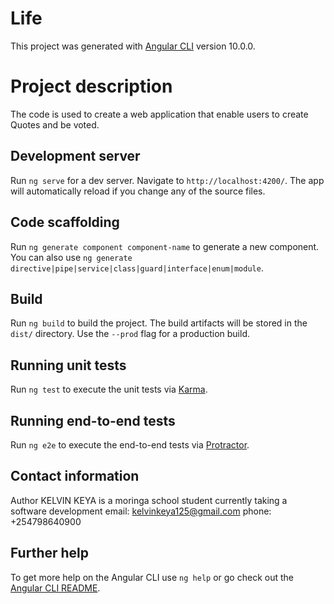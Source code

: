 # Life

This project was generated with [Angular CLI](https://github.com/angular/angular-cli) version 10.0.0.

# Project description
The code is used to create a web application that enable users to create Quotes and be voted.

## Development server

Run `ng serve` for a dev server. Navigate to `http://localhost:4200/`. The app will automatically reload if you change any of the source files.

## Code scaffolding

Run `ng generate component component-name` to generate a new component. You can also use `ng generate directive|pipe|service|class|guard|interface|enum|module`.

## Build

Run `ng build` to build the project. The build artifacts will be stored in the `dist/` directory. Use the `--prod` flag for a production build.

## Running unit tests

Run `ng test` to execute the unit tests via [Karma](https://karma-runner.github.io).

## Running end-to-end tests

Run `ng e2e` to execute the end-to-end tests via [Protractor](http://www.protractortest.org/).

## Contact information
Author KELVIN KEYA is a moringa school student currently taking a software development
email: kelvinkeya125@gmail.com phone: +254798640900

## Further help

To get more help on the Angular CLI use `ng help` or go check out the [Angular CLI README](https://github.com/angular/angular-cli/blob/master/README.md).
